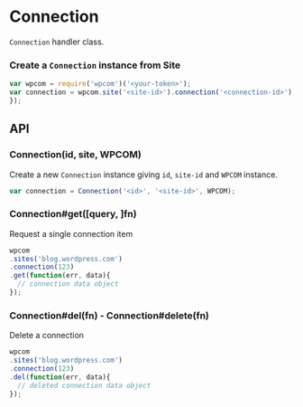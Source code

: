 
# Connection

`Connection` handler class.

### Create a `Connection` instance from Site

```js
var wpcom = require('wpcom')('<your-token>');
var connection = wpcom.site('<site-id>').connection('<connection-id>');
});
```

## API

### Connection(id, site, WPCOM)

Create a new `Connection` instance giving `id`, `site-id` and `WPCOM` instance.

```js
var connection = Connection('<id>', '<site-id>', WPCOM);
```

### Connection#get([query, ]fn)

Request a single connection item

```js
wpcom
.sites('blog.wordpress.com')
.connection(123)
.get(function(err, data){
  // connection data object
});
```

### Connection#del(fn) - Connection#delete(fn)

Delete a connection

```js
wpcom
.sites('blog.wordpress.com')
.connection(123)
.del(function(err, data){
  // deleted connection data object
});
```